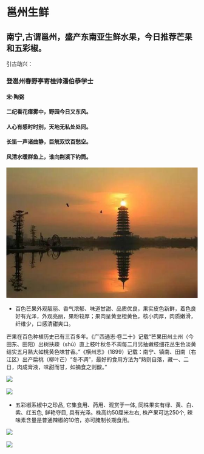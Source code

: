 
邕州生鲜
================================================================

**南宁,古谓邕州，盛产东南亚生鲜水果，今日推荐芒果和五彩椒。**
----------------------------------------------------------------

引古助兴：

### 登邕州春野亭寄桂帅潘伯恭学士

#### 宋·陶弼

#### 二纪看花瘴雾中，野园今日又东风。

#### 人心有感时时别，天地无私处处同。

#### 长笛一声诸曲静，巨觥双饮百愁空。

#### 风清水暖群鱼上，谁向荆溪下钓筒。

![](/source/_static/yzhh.jpg)

* 百色芒果外观靓丽、香气浓郁、味道甘甜、品质优良，果实皮色新鲜，着色良好有光泽，外观亮丽，果粉较厚；果肉呈黄至橙黄色，核小肉厚，肉质嫩滑，纤维少，口感清甜爽口。

芒果在百色种植历史已有三百多年。《广西通志·卷二十》记载“芒果田州土州（今田东、田阳）出树扶疎（shū）直上枝叶秋冬不凋每二月另抽嫩枝细花丛生色淡黄结实五月熟大如桃黄色味甘香。”《横州志》（1899）记载：南宁、镇南、田南（右江区）出产扁桃（柳叶芒）“冬不凋”，最好的食用方法为“熟则自落，藏一、二日，肉成膏液，味甜而甘，如摘食之则酸。”

![](/_static/ztmg.png)

![](/_static/bsmg.png)

* 五彩椒系椒中之珍品, 它集食用、药用、观赏于一体, 同株果实有绿、黄、白、紫、红五色, 鲜艳夺目, 具有光泽。株高约50厘米左右, 株产果可达250个, 辣味素含量是普通辣椒的10倍，亦可腌制长期食用。

![](/_static/wcj.png)

![](/_static/dgpj.png)

